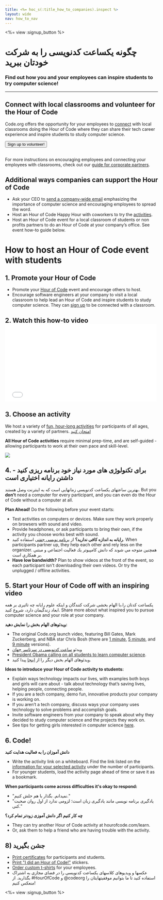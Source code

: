 ```yaml
---
title: <%= hoc_s(:title_how_to_companies).inspect %>
layout: wide
nav: how_to_nav
---
```

<%= view :signup_button %>

# چگونه یکساعت کدنویسی را به شرکت خودتان ببرید

### Find out how you and your employees can inspire students to try computer science!

---

## Connect with local classrooms and volunteer for the Hour of Code

Code.org offers the opportunity for your employees to [connect](<%= codeorg_url('/volunteer') %>) with local classrooms doing the Hour of Code where they can share their tech career experience and inspire students to study computer science.

<button>Sign up to volunteer!</button> <br /> <br /></p> 

For more instructions on encouraging employees and connecting your employees with classrooms, check out our [guide for corporate partners](<%= localized_file('/files/hoc-corporate-toolkit.pdf') %>).

## Additional ways companies can support the Hour of Code

- Ask your CEO to [send a company-wide email](<%= resolve_url('/promote/resources#sample-emails') %>) emphasizing the importance of computer science and encouraging employees to spread the word.
- Host an Hour of Code Happy Hour with coworkers to try the [activities](<%= resolve_url('/learn') %>).
- Host an Hour of Code event for a local classroom of students or non profits partners to do an Hour of Code at your company’s office. See event how-to guide below.

# How to host an Hour of Code event with students

## 1. Promote your Hour of Code

- Promote your [Hour of Code](<%= resolve_url('/promote') %>) event and encourage others to host.
- Encourage software engineers at your company to visit a local classroom to help lead an Hour of Code and inspire students to study computer science. They can [sign up](<%= codeorg_url('/volunteer/engineer') %>) to be connected with a classroom.

## 2. Watch this how-to video <iframe width="500" height="255" src="//www.youtube.com/embed/SrnvvWDm73k" frameborder="0" allowfullscreen mark="crwd-mark"></iframe> 

## 3. Choose an activity

We host a variety of [fun, hour-long activities](<%= resolve_url('/learn') %>) for participants of all ages, created by a variety of partners. [امتحان کنید](<%= resolve_url('/learn') %>)

**All Hour of Code activities** require minimal prep-time, and are self-guided - allowing participants to work at their own pace and skill-level.

[![](/images/fit-700/tutorials.png)](<%= resolve_url('/learn') %>)

## 4. برای تکنولوژی های مورد نیاز خود برنامه ریزی کنید - داشتن رایانه اختیاری است

بهترین ساعتهای یکساعت کدنویسی زمانهایی است که به اینترنت وصل هستند. But you **don’t** need a computer for every participant, and you can even do the Hour of Code without a computer at all.

**Plan Ahead!** Do the following before your event starts:

- Test activities on computers or devices. Make sure they work properly on browsers with sound and video.
- Provide headphones, or ask participants to bring their own, if the activity you choose works best with sound.
- **رایانه به اندازه کافی ندارید؟** از [برنامه نویسی جفتی](https://www.youtube.com/watch?v=vgkahOzFH2Q) استفاده کنید. When participants partner up, they help each other and rely less on the organizer. همچنين متوجه مي شوند كه دانش كامپيوتر يك فعاليت اجتماعي و مبتني بر همكاري است.
- **Have low bandwidth?** Plan to show videos at the front of the event, so each participant isn't downloading their own videos. Or try the unplugged / offline activities.

## 5. Start your Hour of Code off with an inspiring video

یکساعت کدتان را،با الهام بخشی شرکت کنندگان و اینکه علوم رایانه چه تاثیری بر همه ابعاد زندگیمان دارد، شروع کنید. Share more about what inspired you to pursue computer science and your role at your company.

**ویدئوهای الهام بخش را نمایش دهید:**

- The original Code.org launch video, featuring Bill Gates, Mark Zuckerberg, and NBA star Chris Bosh (there are [1 minute](https://www.youtube.com/watch?v=qYZF6oIZtfc), [5 minute](https://www.youtube.com/watch?v=nKIu9yen5nc), and [9 minute](https://www.youtube.com/watch?v=dU1xS07N-FA) versions).
- ویدئو [ساعت کدنویسی در سرتاسر جهان](https://www.youtube.com/watch?v=KsOIlDT145A)
- [President Obama calling on all students to learn computer science](https://www.youtube.com/watch?v=6XvmhE1J9PY).
- ویدئوهای الهام بخش دیگر را از [اینجا](https://www.youtube.com/playlist?list=PLzdnOPI1iJNfpD8i4Sx7U0y2MccnrNZuP) پیدا کنید.

**Ideas to introduce your Hour of Code activity to students:**

- Explain ways technology impacts our lives, with examples both boys and girls will care about - talk about technology that’s saving lives, helping people, connecting people.
- If you are a tech company, demo fun, innovative products your company is working on.
- If you aren’t a tech company, discuss ways your company uses technology to solve problems and accomplish goals.
- Invite software engineers from your company to speak about why they decided to study computer science and the projects they work on.
- See tips for getting girls interested in computer science [here](<%= codeorg_url('/girls') %>).

## 6. Code!

**دانش آموزان را به فعالیت هدایت کنید**

- Write the activity link on a whiteboard. Find the link listed on the [information for your selected activity](<%= resolve_url('/learn') %>) under the number of participants.
- For younger students, load the activity page ahead of time or save it as a bookmark.

**When participants come across difficulties it's okay to respond:**

- "نمیدانم. بگذار با هم حلش کنیم."
- "یادگیری برنامه نویسی مانند یادگیری زبان است؛ لزومی ندارد از اول روان صحبت کنی."

**چه كار كنيم اگر دانش آموزی زودتر تمام كرد؟**

- They can try another Hour of Code activity at hourofcode.com/learn.
- Or, ask them to help a friend who are having trouble with the activity.

## 8) جشن بگیرید

- [Print certificates](<%= codeorg_url('/certificates') %>) for participants and students.
- [Print "I did an Hour of Code!"](<%= resolve_url('/promote/resources#stickers') %>) stickers.
- [Order custom t-shirts](http://blog.code.org/post/132608499493/hour-of-code-shirts-and-more) for your employees.
- عکسها و ویدیوهای کلاسهای یکساعت کدنویسی را در فضای مجازی به اشتراک بگذارید. از #HourOfCode و @codeorg استفاده کنید تا ما بتوانیم موفقیتهایتان را منعکس کنیم!

<%= view :signup_button %>